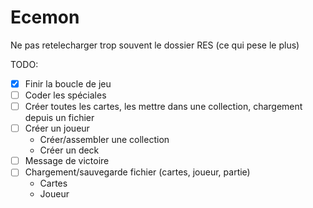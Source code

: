 # Ecemon
Ne pas retelecharger trop souvent le dossier RES (ce qui pese le plus)

TODO:

- [x] Finir la boucle de jeu
- [ ] Coder les spéciales
- [ ] Créer toutes les cartes, les mettre dans une collection, chargement depuis un fichier
- [ ] Créer un joueur
    * Créer/assembler une collection
    * Créer un deck
- [ ] Message de victoire
- [ ] Chargement/sauvegarde fichier (cartes, joueur, partie)
    * Cartes
    * Joueur
    
    
